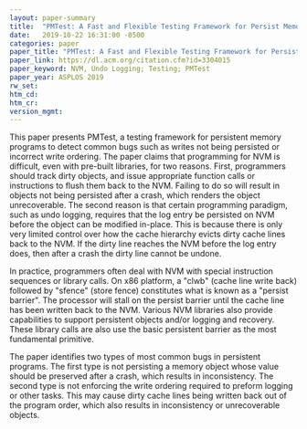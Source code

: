 ```yaml
---
layout: paper-summary
title:  "PMTest: A Fast and Flexible Testing Framework for Persist Memory Programs"
date:   2019-10-22 16:31:00 -0500
categories: paper
paper_title: "PMTest: A Fast and Flexible Testing Framework for Persist Memory Programs"
paper_link: https://dl.acm.org/citation.cfm?id=3304015
paper_keyword: NVM, Undo Logging; Testing; PMTest
paper_year: ASPLOS 2019
rw_set: 
htm_cd: 
htm_cr: 
version_mgmt: 
---
```


This paper presents PMTest, a testing framework for persistent memory programs to detect common bugs such as writes
not being persisted or incorrect write ordering. The paper claims that programming for NVM is difficult, even with pre-built
libraries, for two reasons. First, programmers should track dirty objects, and issue appropriate function calls or instructions
to flush them back to the NVM. Failing to do so will result in objects not being persisted after a crash, which renders the 
object unrecoverable. The second reason is that certain programming paradigm, such as undo logging, requires that the log
entry be persisted on NVM before the object can be modified in-place. This is because there is only very limited control 
over how the cache hierarchy evicts dirty cache lines back to the NVM. If the dirty line reaches the NVM before the log entry
does, then after a crash the dirty line cannot be undone. 

In practice, programmers often deal with NVM with special instruction sequences or library calls. On x86 platform, a "clwb"
(cache line write back) followed by "sfence" (store fence) constitutes what is known as a "persist barrier". The processor 
will stall on the persist barrier until the cache line has been written back to the NVM. Various NVM libraries also provide
capabilities to support persistent objects and/or logging and recovery. These library calls are also use the basic persistent 
barrier as the most fundamental primitive.

The paper identifies two types of most common bugs in persistent programs. The first type is not persisting a memory object
whose value should be preserved after a crash, which results in inconsistency. The second type is not enforcing the write 
ordering required to preform logging or other tasks. This may cause dirty cache lines being written back out of the program 
order, which also results in inconsistency or unrecoverable objects. 